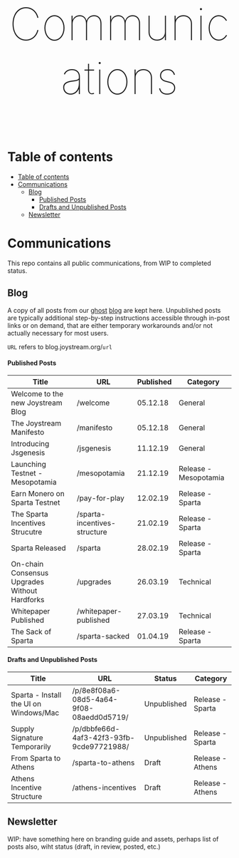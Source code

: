 <p align="center" style="font-size:100px;font-weight:100;">Communications</p>

# Table of contents

- [Table of contents](#table-of-contents)
- [Communications](#communications)
  - [Blog](#blog)
      - [Published Posts](#published-posts)
      - [Drafts and Unpublished Posts](#drafts-and-unpublished-posts)
  - [Newsletter](#newsletter)

# Communications

This repo contains all public communications, from WIP to completed status.

## Blog

A copy of all posts from our [ghost](https://github.com/TryGhost/Ghost) [blog](https://blog.joystream.org/) are kept here. Unpublished posts are typically additional step-by-step instructions accessible through in-post links or on demand, that are either temporary workarounds and/or not actually necessary for most users. 

`URL` refers to blog.joystream.org/`url`

#### Published Posts
| Title                                          | URL                           | Published         | Category              | 
| ------------------------------------           |------------------------------ | ------------------| --------------        |
| Welcome to the new Joystream Blog              | /welcome                      | 05.12.18          | General               |
| The Joystream Manifesto                        | /manifesto                    | 05.12.18          | General               |   
| Introducing Jsgenesis                          | /jsgenesis                    | 11.12.19          | General               |
| Launching Testnet - Mesopotamia                | /mesopotamia                  | 21.12.19          | Release - Mesopotamia |
| Earn Monero on Sparta Testnet                  | /pay-for-play                 | 12.02.19          | Release - Sparta      |      
| The Sparta Incentives Strucutre                | /sparta-incentives-structure  | 21.02.19          | Release - Sparta      |
| Sparta Released                                | /sparta                       | 28.02.19          | Release - Sparta      |
| On-chain Consensus Upgrades Without Hardforks  | /upgrades                     | 26.03.19          | Technical             |
| Whitepaper Published                           | /whitepaper-published         | 27.03.19          | Technical             |
| The Sack of Sparta                             | /sparta-sacked                | 01.04.19          | Release - Sparta      | 


#### Drafts and Unpublished Posts
| Title                                          | URL                                      | Status            | Category              | 
| ------------------------------------           |------------------------------            | ------------------| --------------        |
| Sparta - Install the UI on Windows/Mac         | /p/8e8f08a6-08d5-4a64-9f08-08aedd0d5719/ | Unpublished       | Release - Sparta      |
| Supply Signature Temporarily                   | /p/dbbfe66d-4af3-42f3-93fb-9cde97721988/ | Unpublished       | Release - Sparta      |
| From Sparta to Athens                          | /sparta-to-athens                        | Draft             | Release - Athens      |
| Athens Incentive Structure                     | /athens-incentives                       | Draft             | Release - Athens      |


## Newsletter

WIP: have something here on branding guide and assets, perhaps list of posts also, wiht status (draft, in review, posted, etc.)
